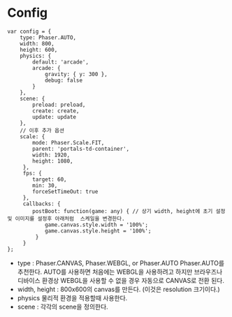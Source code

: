 # Config
```
var config = {
    type: Phaser.AUTO,
    width: 800,
    height: 600,
    physics: {
        default: 'arcade',
        arcade: {
            gravity: { y: 300 },
            debug: false
        }
    },
    scene: {
        preload: preload,
        create: create,
        update: update
    },
    // 이후 추가 옵션
    scale: {
        mode: Phaser.Scale.FIT,
        parent: 'portals-td-container',
        width: 1920,
        height: 1080,
     },
     fps: {
        target: 60,
        min: 30,
        forceSetTimeOut: true
     },
     callbacks: {
        postBoot: function(game: any) { // 상기 width, height에 초기 설정 및 이미지를 설정후 아래처럼  스케일을 변경한다.
            game.canvas.style.width = '100%';
            game.canvas.style.height = '100%';
         }
     }
};
```
- type : Phaser.CANVAS, Phaser.WEBGL, or Phaser.AUTO
Phaser.AUTO를 추천한다. AUTO를 사용하면 처음에는 WEBGL을 사용하려고 하지만 브라우즈나 디바이스 환경상 WEBGL을 사용할 수 없을 경우 자동으로 CANVAS로 전환 된다.
- width, height : 800x600의 canvas를 만든다. (이것은 resolution 크기이다.)
- physics 물리적 환경을 적용할때 사용한다.
- scene : 각각의 scene을 정의한다.